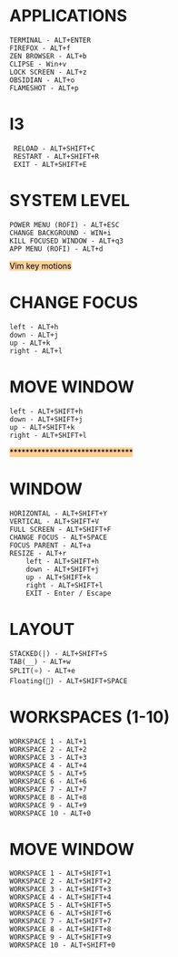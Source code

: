 # APPLICATIONS
	TERMINAL - ALT+ENTER
	FIREFOX - ALT+f
	ZEN BROWSER - ALT+b
	CLIPSE - Win+v
	LOCK SCREEN - ALT+z
	OBSIDIAN - ALT+o
	FLAMESHOT - ALT+p
# I3
	 RELOAD - ALT+SHIFT+C
	 RESTART - ALT+SHIFT+R
	 EXIT - ALT+SHIFT+E
# SYSTEM LEVEL
	POWER MENU (ROFI) - ALT+ESC
	CHANGE BACKGROUND - WIN+i
	KILL FOCUSED WINDOW - ALT+q3
	APP MENU (ROFI) - ALT+d

<mark style="background: #FFB86CA6;">Vim key motions </mark>
# CHANGE FOCUS
	left - ALT+h
	down - ALT+j
	up - ALT+k
	right - ALT+l
# MOVE WINDOW
	left - ALT+SHIFT+h
	down - ALT+SHIFT+j
	up - ALT+SHIFT+k
	right - ALT+SHIFT+l

<mark style="background: #FFB86CA6;">*******************************</mark>
# WINDOW
	HORIZONTAL - ALT+SHIFT+Y
	VERTICAL - ALT+SHIFT+V
	FULL SCREEN - ALT+SHIFT+F
	CHANGE FOCUS - ALT+SPACE
	FOCUS PARENT - ALT+a
	RESIZE - ALT+r
		left - ALT+SHIFT+h
		down - ALT+SHIFT+j
		up - ALT+SHIFT+k
		right - ALT+SHIFT+l
		EXIT - Enter / Escape

# LAYOUT
	STACKED(|) - ALT+SHIFT+S
	TAB(__) - ALT+w
	SPLIT(⭐) - ALT+e
	Floating(🌊) - ALT+SHIFT+SPACE

# WORKSPACES (1-10)
	WORKSPACE 1 - ALT+1
	WORKSPACE 2 - ALT+2
	WORKSPACE 3 - ALT+3
	WORKSPACE 4 - ALT+4
	WORKSPACE 5 - ALT+5
	WORKSPACE 6 - ALT+6
	WORKSPACE 7 - ALT+7
	WORKSPACE 8 - ALT+8
	WORKSPACE 9 - ALT+9
	WORKSPACE 10 - ALT+0

# MOVE WINDOW
	WORKSPACE 1 - ALT+SHIFT+1
	WORKSPACE 2 - ALT+SHIFT+2
	WORKSPACE 3 - ALT+SHIFT+3
	WORKSPACE 4 - ALT+SHIFT+4
	WORKSPACE 5 - ALT+SHIFT+5
	WORKSPACE 6 - ALT+SHIFT+6
	WORKSPACE 7 - ALT+SHIFT+7
	WORKSPACE 8 - ALT+SHIFT+8
	WORKSPACE 9 - ALT+SHIFT+9
	WORKSPACE 10 - ALT+SHIFT+0
